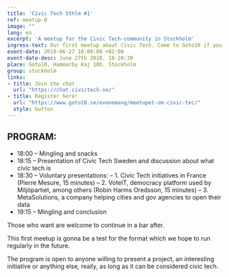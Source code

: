 ```yaml
---
title: 'Civic Tech Sthlm #1'
ref: meetup-0
image: ""
lang: en
excerpt: 'A meetup for the Civic Tech-community in Stockholm'
ingress-text: Our first meetup about Civic Tech. Come to Goto10 if you want to talk about technologies which make it easier for citizens to organise, to exchange with governments and to build a better society together.
event-date: 2018-06-27 18:00:00 +02:00
event-date-desc: June 27th 2018, 18-20:30
place: Goto10, Hammarby Kaj 10D, Stockholm
group: stockholm
links:
- title: Join the chat
  url: "https://chat.civictech.se/"
- title: Register here!
  url: "https://www.goto10.se/evenemang/meetupet-om-civic-tec/"
  style: button
---
```

## PROGRAM:
* 18:00 – Mingling and snacks
* 18:15 – Presentation of Civic Tech Sweden and discussion about what civic tech is
* 18:30 – Voluntary presentations:
– 1. Civic Tech initiatives in France (Pierre Mesure, 15 minutes)
– 2. VoteIT, democracy platform used by Miljöpartiet, among others (Robin Harms Oredsson, 15 minutes)
– 3. MetaSolutions, a company helping cities and gov agencies to open their data
* 19:15 – Mingling and conclusion

Those who want are welcome to continue in a bar after.

This first meetup is gonna be a test for the format which we hope to run regularly in the future.

The program is open to anyone willing to present a project, an interesting initiative or anything else, really, as long as it can be considered civic tech.

